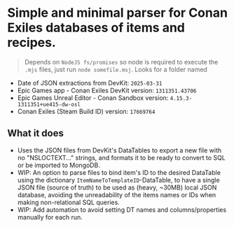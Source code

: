 # Simple and minimal parser for Conan Exiles databases of items and recipes.

> Depends on `NodeJS fs/promises` so node is required to execute the `.mjs` files, just run `node somefile.msj`.
> Looks for a folder named 

* Date of JSON extractions from DevKit: `2025-03-31`
* Epic Games app - Conan Exiles DevKit version: `1311351.43706`
* Epic Games Unreal Editor - Conan Sandbox version: `4.15.3-1311351+ue415-dw-osl`
* Conan Exiles (Steam Build ID) version: `17669764`

## What it does

* Uses the JSON files from DevKit's DataTables to export a new file with no "NSLOCTEXT..." strings, and formats it to be ready to convert to SQL or be imported to MongoDB.
* WIP: An option to parse files to bind item's ID to the desired DataTable using the dictionary `ItemNameToTemplateID`-DataTable, to have a single JSON file (source of truth) to be used as (heavy, ~30MB) local JSON database, avoiding the unreadability of the items names or IDs when making non-relational SQL queries.
* WIP: Add automation to avoid setting DT names and columns/properties manually for each run.
